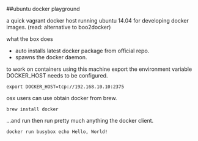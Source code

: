 ##ubuntu docker playground

a quick vagrant docker host running ubuntu 14.04 for developing docker images. (read: alternative to boo2docker)

what the box does
- auto installs latest docker package from official repo.
- spawns the docker daemon.

to work on containers using this machine export the environment variable DOCKER_HOST needs to be configured.
```
export DOCKER_HOST=tcp://192.168.10.10:2375
```

osx users can use obtain docker from brew.
```
brew install docker
```

...and run then run pretty much anything the docker client.
```
docker run busybox echo Hello, World!
```

